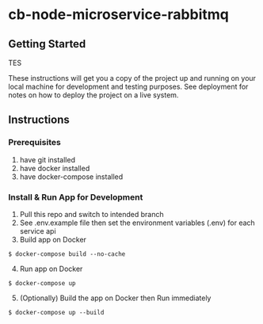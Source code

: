 # cb-node-microservice-rabbitmq

## Getting Started

TES

These instructions will get you a copy of the project up and running on your local machine for development and testing purposes. See deployment for notes on how to deploy the project on a live system.

## Instructions

### Prerequisites

1. have git installed
2. have docker installed
3. have docker-compose installed

### Install & Run App for Development

1. Pull this repo and switch to intended branch
2. See .env.example file then set the environment variables (.env) for each service api
3. Build app on Docker

```
$ docker-compose build --no-cache
```

4. Run app on Docker

```
$ docker-compose up
```

5. (Optionally) Build the app on Docker then Run immediately

```
$ docker-compose up --build
```
